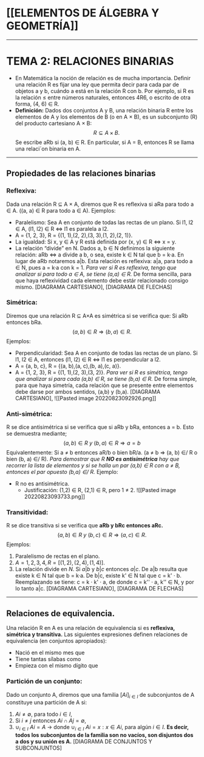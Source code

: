 # [[ELEMENTOS DE ÁLGEBRA Y GEOMETRÍA]]
---

# TEMA 2: RELACIONES BINARIAS
- En Matemática la noción de relación es de mucha importancia. Definir una relación R es fijar una ley que permita decir para cada par de objetos a y b, cuándo a está en la relación R con b. Por ejemplo, si R es la relación ≤ entre números naturales, entonces 4R6, o escrito de otra forma, (4, 6) ∈ R.
- __Definición:__ Dados dos conjuntos A y B, una relación binaria R entre los elementos de A y los elementos de B (o en A × B), es un subconjunto (R) del producto cartesiano A × B: $$R ⊆ A × B.$$
  Se escribe aRb si (a, b) ∈ R. En particular, si A = B, entonces R se llama una relaci´on binaria en A.
---
## Propiedades de las relaciones binarias

### Reflexiva:
Dada una relación R ⊆ A × A, diremos que R es reflexiva si aRa para todo a ∈ A. ((a, a) ∈ R para todo a ∈ A).
Ejemplos:
- Paralelismo: Sea A en conjunto de todas las rectas de un plano. Si l1, l2 ∈ A, (l1, l2) ∈ R ⇔ l1 es paralela a l2.
- A = {1, 2, 3}, R = {(1, 1),(2, 2),(3, 3),(1, 2),(2, 1)}.
- La igualdad: Si x, y ∈ A y R está definida por (x, y) ∈ R ⇔ x = y.
- La relación “divide” en N. Dados a, b ∈ N definimos la siguiente relación: aRb ⇔ a divide a b, o sea, existe k ∈ N tal que b = k·a. En lugar de aRb notaremos a|b. Esta relación es reflexiva: a|a, para todo a ∈ N, pues a = k·a con k = 1.
_Para ver si R es reflexiva, tengo que analizar si para todo a ∈ A, se tiene (a,a) ∈ R._
De forma sencilla, para que haya reflexividad cada elemento debe estár relacionado consigo mismo.
[DIAGRAMA CARTESIANO], [DIAGRAMA DE FLECHAS]

### Simétrica:
Diremos que una relación R ⊆ A×A es simétrica si se verifica que: Si aRb entonces bRa. $$(a, b) ∈ R ⇒ (b, a) ∈ R.$$
Ejemplos:
- Perpendicularidad: Sea A en conjunto de todas las rectas de un plano. Si l1, l2 ∈ A, entonces (l1, l2) ∈ R ⇔ l1 es perpendicular a l2.
- A = {a, b, c}, R = {(a, b),(a, c),(b, a),(c, a)}.
- A = {1, 2, 3}, R = {(1, 1),(2, 3),(3, 2)}.
_Para ver si R es simétrica, tengo que analizar si para cada (a,b) ∈ R, se tiene (b,a) ∈ R._
De forma simple, para que haya simetría, cada relación que se presente entre elementos debe darse por ambos sentidos, (a,b) y (b,a).
[DIAGRAMA CARTESIANO], 
![[Pasted image 20220823092926.png]]


### Anti-simétrica:
R se dice antisimétrica si se verifica que si aRb y bRa, entonces a = b. Esto se demuestra mediante; $$(a, b) ∈ R ~y~ (b, a) ∈ R ⇒ a = b$$
Equivalentemente: Si a ≠ b entonces aR/b o bien bR/a. (a ≠ b ⇒ (a, b) ∈/ R o bien (b, a) ∈/ R).
_Para demostrar que R **NO es antisimétrica** hay que recorrer la lista de elementos y si se halla un par (a,b) ∈ R con a ≠ B, entonces el par opuesto (b,a) ∈/ R._ 
Ejemplo: 
- R no es antisimétrica.
	- Justificación: (1,2) ∈ R, (2,1) ∈ R, pero 1 ≠ 2.
![[Pasted image 20220823093733.png]]



### Transitividad:
R se dice transitiva si se verifica que __aRb y bRc entonces aRc.__
$$(a, b) ∈ R ~y~ (b, c) ∈ R ⇒ (a, c) ∈ R.$$
Ejemplos:
1. Paralelismo de rectas en el plano.
2. $A = {1,2,3,4}, R = [(1,2),(2,4),(1,4)].$
3. La relación divide en $N$. Si $a|b$ y $b|c$ entonces $a|c$. De a|b resulta que existe k ∈ N tal que b = k·a. De b|c, existe k' ∈ N tal que c = k' · b. Reemplazando se tiene: c = k · k' · a, de donde c = k'' · a, k'' ∈ N, y por lo tanto a|c.
[DIAGRAMA CARTESIANO], [DIAGRAMA DE FLECHAS]
---

## Relaciones de equivalencia.
Una relación R en A es una relación de equivalencia si es __reflexiva, simétrica y transitiva.__
Las siguientes expresiones definen relaciones de equivalencia (en conjuntos apropiados):
- Nació en el mismo mes que
- Tiene tantas sílabas como
- Empieza con el mismo dígito que

### Partición de un conjunto:
Dado un conjunto A, diremos que una familia $[Ai]_{i∈I}$ de subconjuntos de A constituye una partición de A si:
1. $Ai ≠ ∅$, para todo $i ∈ I$,
2. Si $i ≠ j$ entonces $Ai ∩ Aj = ∅$,
3. $∪_{i∈I}~Ai=A$ -> donde $∪_{i∈I}~Ai = {x : x ∈ Ai}$, para algún $i ∈ I$.
__Es decir, todos los subconjuntos de la familia son no vacíos, son disjuntos dos a dos y su unión es A.__
[DIAGRAMA DE CONJUNTOS Y SUBCONJUNTOS]
